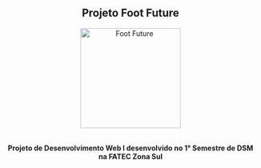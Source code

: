 <h2 align="center"> Projeto Foot Future </h2>
<div align="center">
  <a href="https://ibb.co/Wc2NStC"><img src="https://i.ibb.co/wKzZDst/Frame-0-5.png" height="200" weight="900" alt="Foot Future" border="0"></a>
</div>
<br>
<p align="center"><strong> Projeto de Desenvolvimento Web I desenvolvido no 1° Semestre de DSM na FATEC Zona Sul </strong></p>
